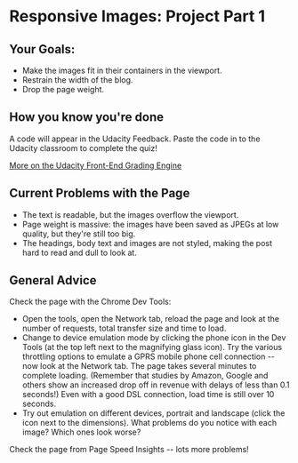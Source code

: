 # Responsive Images: Project Part 1 #

## Your Goals: ##

* Make the images fit in their containers in the viewport.
* Restrain the width of the blog.
* Drop the page weight.

## How you know you're done ##

A code will appear in the Udacity Feedback. Paste the code in to the Udacity 
classroom to complete the quiz!

[More on the Udacity Front-End Grading Engine](
https://github.com/udacity/frontend-grading-engine)

## Current Problems with the Page ##

* The text is readable, but the images overflow the viewport.
* Page weight is massive: the images have been saved as JPEGs at low quality, 
but they're still too big.
* The headings, body text and images are not styled, making the post hard to 
read and dull to look at.

## General Advice ##

Check the page with the Chrome Dev Tools:

* Open the tools, open the Network tab, reload the page and look at the number 
of requests, total transfer size and time to load.
* Change to device emulation mode by clicking the phone icon in the Dev Tools 
(at the top left next to the magnifying glass icon). Try the various throttling
 options to emulate a GPRS mobile phone cell connection -- now look at the 
Network tab. The page takes several minutes to complete loading. (Remember 
that studies by Amazon, Google and others show an increased drop off in 
revenue with delays of less than 0.1 seconds!) Even with a good DSL 
connection, load time is still over 10 seconds.
* Try out emulation on different devices, portrait and landscape (click the 
icon next to the dimensions). What problems do you notice with each image? 
Which ones look worse?

Check the page from Page Speed Insights -- lots more problems!
